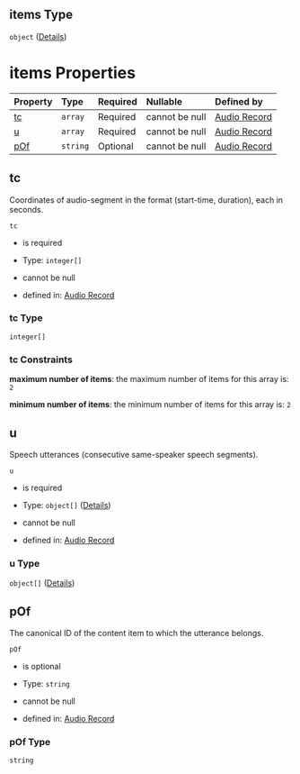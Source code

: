 ## items Type

`object` ([Details](audio_record-properties-s-items.md))

# items Properties

| Property    | Type     | Required | Nullable       | Defined by                                                                                                                                                                                 |
| :---------- | :------- | :------- | :------------- | :----------------------------------------------------------------------------------------------------------------------------------------------------------------------------------------- |
| [tc](#tc)   | `array`  | Required | cannot be null | [Audio Record](audio_record-properties-s-items-properties-tc.md "https://impresso.github.io/impresso-schemas/json/canonical/audio_record.schema.json#/properties/s/items/properties/tc")   |
| [u](#u)     | `array`  | Required | cannot be null | [Audio Record](audio_record-properties-s-items-properties-u.md "https://impresso.github.io/impresso-schemas/json/canonical/audio_record.schema.json#/properties/s/items/properties/u")     |
| [pOf](#pof) | `string` | Optional | cannot be null | [Audio Record](audio_record-properties-s-items-properties-pof.md "https://impresso.github.io/impresso-schemas/json/canonical/audio_record.schema.json#/properties/s/items/properties/pOf") |

## tc

Coordinates of audio-segment in the format (start-time, duration), each in seconds.

`tc`

*   is required

*   Type: `integer[]`

*   cannot be null

*   defined in: [Audio Record](audio_record-properties-s-items-properties-tc.md "https://impresso.github.io/impresso-schemas/json/canonical/audio_record.schema.json#/properties/s/items/properties/tc")

### tc Type

`integer[]`

### tc Constraints

**maximum number of items**: the maximum number of items for this array is: `2`

**minimum number of items**: the minimum number of items for this array is: `2`

## u

Speech utterances (consecutive same-speaker speech segments).

`u`

*   is required

*   Type: `object[]` ([Details](audio_record-properties-s-items-properties-u-items.md))

*   cannot be null

*   defined in: [Audio Record](audio_record-properties-s-items-properties-u.md "https://impresso.github.io/impresso-schemas/json/canonical/audio_record.schema.json#/properties/s/items/properties/u")

### u Type

`object[]` ([Details](audio_record-properties-s-items-properties-u-items.md))

## pOf

The canonical ID of the content item to which the utterance belongs.

`pOf`

*   is optional

*   Type: `string`

*   cannot be null

*   defined in: [Audio Record](audio_record-properties-s-items-properties-pof.md "https://impresso.github.io/impresso-schemas/json/canonical/audio_record.schema.json#/properties/s/items/properties/pOf")

### pOf Type

`string`
